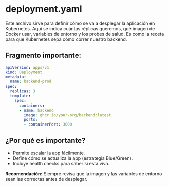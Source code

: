 # deployment.yaml

Este archivo sirve para definir cómo se va a desplegar la aplicación en Kubernetes. Aquí se indica cuántas réplicas queremos, qué imagen de Docker usar, variables de entorno y los probes de salud. Es como la receta para que Kubernetes sepa cómo correr nuestro backend.

## Fragmento importante:
```yaml
apiVersion: apps/v1
kind: Deployment
metadata:
  name: backend-prod
spec:
  replicas: 3
  template:
    spec:
      containers:
      - name: backend
        image: ghcr.io/your-org/backend:latest
        ports:
        - containerPort: 3000
```

## ¿Por qué es importante?
- Permite escalar la app fácilmente.
- Define cómo se actualiza la app (estrategia Blue/Green).
- Incluye health checks para saber si está viva.

**Recomendación:**
Siempre revisa que la imagen y las variables de entorno sean las correctas antes de desplegar. 